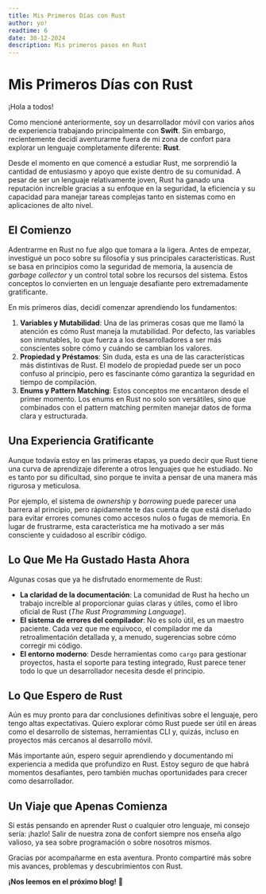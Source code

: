 ```yaml
---
title: Mis Primeros Días con Rust
author: yo!
readtime: 6
date: 30-12-2024
description: Mis primeros pasos en Rust
---
```


# Mis Primeros Días con Rust

¡Hola a todos!  

Como mencioné anteriormente, soy un desarrollador móvil con varios años de experiencia trabajando principalmente con **Swift**. Sin embargo, recientemente decidí aventurarme fuera de mi zona de confort para explorar un lenguaje completamente diferente: **Rust**.  

Desde el momento en que comencé a estudiar Rust, me sorprendió la cantidad de entusiasmo y apoyo que existe dentro de su comunidad. A pesar de ser un lenguaje relativamente joven, Rust ha ganado una reputación increíble gracias a su enfoque en la seguridad, la eficiencia y su capacidad para manejar tareas complejas tanto en sistemas como en aplicaciones de alto nivel.  

## El Comienzo  

Adentrarme en Rust no fue algo que tomara a la ligera. Antes de empezar, investigué un poco sobre su filosofía y sus principales características. Rust se basa en principios como la seguridad de memoria, la ausencia de *garbage collector* y un control total sobre los recursos del sistema. Estos conceptos lo convierten en un lenguaje desafiante pero extremadamente gratificante.  

En mis primeros días, decidí comenzar aprendiendo los fundamentos:  

1. **Variables y Mutabilidad**: Una de las primeras cosas que me llamó la atención es cómo Rust maneja la mutabilidad. Por defecto, las variables son inmutables, lo que fuerza a los desarrolladores a ser más conscientes sobre cómo y cuándo se cambian los valores.
2. **Propiedad y Préstamos**: Sin duda, esta es una de las características más distintivas de Rust. El modelo de propiedad puede ser un poco confuso al principio, pero es fascinante cómo garantiza la seguridad en tiempo de compilación.
3. **Enums y Pattern Matching**: Estos conceptos me encantaron desde el primer momento. Los enums en Rust no solo son versátiles, sino que combinados con el pattern matching permiten manejar datos de forma clara y estructurada.

## Una Experiencia Gratificante  

Aunque todavía estoy en las primeras etapas, ya puedo decir que Rust tiene una curva de aprendizaje diferente a otros lenguajes que he estudiado. No es tanto por su dificultad, sino porque te invita a pensar de una manera más rigurosa y meticulosa.  

Por ejemplo, el sistema de *ownership* y *borrowing* puede parecer una barrera al principio, pero rápidamente te das cuenta de que está diseñado para evitar errores comunes como accesos nulos o fugas de memoria. En lugar de frustrarme, esta característica me ha motivado a ser más consciente y cuidadoso al escribir código.  

## Lo Que Me Ha Gustado Hasta Ahora  

Algunas cosas que ya he disfrutado enormemente de Rust:  
- **La claridad de la documentación**: La comunidad de Rust ha hecho un trabajo increíble al proporcionar guías claras y útiles, como el libro oficial de Rust (*The Rust Programming Language*).  
- **El sistema de errores del compilador**: No es solo útil, es un maestro paciente. Cada vez que me equivoco, el compilador me da retroalimentación detallada y, a menudo, sugerencias sobre cómo corregir mi código.  
- **El entorno moderno**: Desde herramientas como `cargo` para gestionar proyectos, hasta el soporte para testing integrado, Rust parece tener todo lo que un desarrollador necesita desde el principio.  

## Lo Que Espero de Rust  

Aún es muy pronto para dar conclusiones definitivas sobre el lenguaje, pero tengo altas expectativas. Quiero explorar cómo Rust puede ser útil en áreas como el desarrollo de sistemas, herramientas CLI y, quizás, incluso en proyectos más cercanos al desarrollo móvil.  

Más importante aún, espero seguir aprendiendo y documentando mi experiencia a medida que profundizo en Rust. Estoy seguro de que habrá momentos desafiantes, pero también muchas oportunidades para crecer como desarrollador.  

## Un Viaje que Apenas Comienza  

Si estás pensando en aprender Rust o cualquier otro lenguaje, mi consejo sería: ¡hazlo! Salir de nuestra zona de confort siempre nos enseña algo valioso, ya sea sobre programación o sobre nosotros mismos.  

Gracias por acompañarme en esta aventura. Pronto compartiré más sobre mis avances, problemas y descubrimientos con Rust.  

**¡Nos leemos en el próximo blog!** 🚀  

